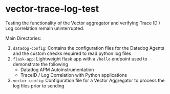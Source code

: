 # vector-trace-log-test
Testing the functionality of the Vector aggregator and verifying Trace ID / Log correlation remain uninterrupted. 

Main Directories:  

1. `datadog-config`: Contains the configuration files for the Datadog Agents and the custom checks required to read python log files 
2. `flask-app`: Lightweight flask app with a `/hello` endpoint used to demonstrate the following
    - Datadog APM Autoinstrumentation
    - TraceID / Log Correlation with Python applications
3. `vector-config`: Configuration file for a Vector Aggregator to process the log files prior to sending